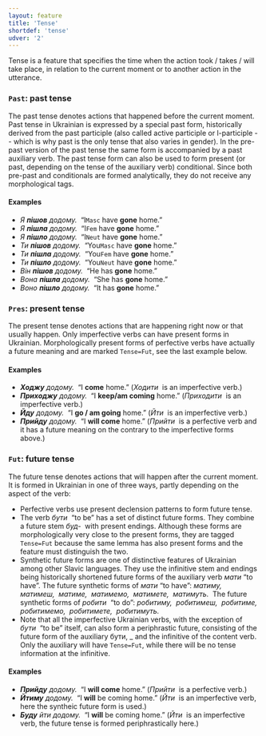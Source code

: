```yaml
---
layout: feature
title: 'Tense'
shortdef: 'tense'
udver: '2'
---
```


Tense is a feature that specifies the time when the action took / takes / will take place, in relation to the current moment or to another action in the utterance.

### <a name="Past">`Past`</a>: past tense

The past tense denotes actions that happened before the current moment. Past tense in Ukrainian is expressed by a special past form, historically derived from the past participle (also called active participle or l-participle -- which is why past is the only tense that also varies in gender). In the pre-past version of the past tense the same form is accompanied by a past auxiliary verb. The past tense form can also be used to form present (or past, depending on the tense of the auxiliary verb) conditional. Since both pre-past and conditionals are formed analytically, they do not receive any morphological tags.

#### Examples

* _Я <b>пішов</b> додому.&nbsp;_ “I`Masc` have <b>gone</b> home.”
* _Я <b>пішла</b> додому.&nbsp;_ “I`Fem` have <b>gone</b> home.”
* _Я <b>пішло</b> додому.&nbsp;_ “I`Neut` have <b>gone</b> home.”
* _Ти <b>пішов</b> додому.&nbsp;_ “You`Masc` have <b>gone</b> home.”
* _Ти <b>пішла</b> додому.&nbsp;_ “You`Fem` have <b>gone</b> home.”
* _Ти <b>пішло</b> додому.&nbsp;_ “You`Neut` have <b>gone</b> home.”
* _Він <b>пішов</b> додому.&nbsp;_ “He has <b>gone</b> home.”
* _Вона <b>пішла</b> додому.&nbsp;_ “She has <b>gone</b> home.”
* _Воно <b>пішло</b> додому.&nbsp;_ “It has <b>gone</b> home.”

### <a name="Pres">`Pres`</a>: present tense

The present tense denotes actions that are happening right now or that usually happen. Only imperfective verbs can have present forms in Ukrainian. Morphologically present forms of perfective verbs have actually a future meaning and are marked `Tense=Fut`, see the last example below.

#### Examples

* _<b>Ходжу</b> додому.&nbsp;_ “I <b>come</b> home.” (_Ходити&nbsp;_ is an imperfective verb.)
* _<b>Приходжу</b> додому.&nbsp;_ “I <b>keep/am coming</b> home.” (_Приходити&nbsp;_ is an imperfective verb.)
* _<b>Йду</b> додому.&nbsp;_ “I <b>go / am going</b> home.” (_Йти&nbsp;_ is an imperfective verb.)
* _<b>Прийду</b> додому.&nbsp;_ “I <b>will come</b> home.” (_Прийти&nbsp;_ is a perfective verb and it has a future meaning on the contrary to the imperfective forms above.)

### <a name="Fut">`Fut`</a>: future tense

The future tense denotes actions that will happen after the current moment. It is formed in Ukrainian in one of three ways, partly depending on the aspect of the verb:

* Perfective verbs use present declension patterns to form future tense.
* The verb _бути&nbsp;_ “to be” has a set of distinct future forms. They combine a future stem _буд-&nbsp;_ with present endings.
  Although these forms are morphologically very close to the present forms, they are tagged `Tense=Fut` because the same lemma has also present forms and the feature must distinguish the two.
* Synthetic future forms are one of distinctive features of Ukrainian among other Slavic languages. They use the infinitive stem and endings being historically shortened future forms of the auxiliary verb _мати&nbsp;_“to have”. The future synthetic forms of _мати&nbsp;_“to have”: _матиму,&nbsp; матимеш,&nbsp; матиме,&nbsp;_ _матимемо,&nbsp;_ _матимете,&nbsp;_ _матимуть.&nbsp;_ The future synthetic forms of _робити&nbsp;_ “to do”: _робитиму,&nbsp;_ _робитимеш,&nbsp;_ _робитиме,&nbsp;_ _робитимемо,&nbsp;_ _робитимете,&nbsp;_ _робитимуть._
* Note that all the imperfective Ukrainian verbs, with the exception of _бути_&nbsp; “to be” itself, can also form a periphrastic future, consisting of the future form of the auxiliary бути,&nbsp;_ and the infinitive of the content verb. Only the auxiliary will have `Tense=Fut`, while there will be no tense information at the infinitive.

#### Examples

* _<b>Прийду</b> додому.&nbsp;_ “I <b>will come</b> home.” (_Прийти&nbsp;_ is a perfective verb.)
* _<b>Йтиму</b> додому.&nbsp;_ “I <b>will</b> be coming home.” (_Йти&nbsp;_ is an imperfective verb, here the syntheic future form is used.)
* _<b>Буду</b> йти додому.&nbsp;_ “I <b>will</b> be coming home.” (_Йти&nbsp;_ is an imperfective verb, the future tense is formed periphrastically here.)


<!-- Interlanguage links updated Ne 5. května 2024, 18:20:24 CEST -->
